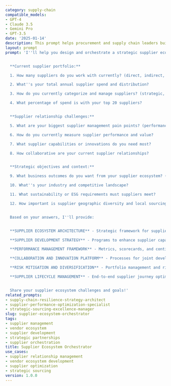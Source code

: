 ```yaml
---
category: supply-chain
compatible_models:
- GPT-4
- Claude 3.5
- Gemini Pro
- GPT-3.5
date: '2025-01-14'
description: This prompt helps procurement and supply chain leaders build and orchestrate comprehensive supplier ecosystems that drive innovation, reduce risk, optimize performance, and create competitive advantages through strategic supplier relationships and ecosystem development.
layout: prompt
prompt: 'I''ll help you design and orchestrate a strategic supplier ecosystem that transforms vendor relationships into competitive advantages through collaboration, development, and optimization. Let me understand your current supplier landscape:


  **Current supplier portfolio:**

  1. How many suppliers do you work with currently? (direct, indirect, services)

  2. What''s your total annual supplier spend and distribution?

  3. How do you currently categorize and manage suppliers? (strategic, preferred, transactional)

  4. What percentage of spend is with your top 20 suppliers?


  **Supplier relationship challenges:**

  5. What are your biggest supplier management pain points? (performance, innovation, cost, risk)

  6. How do you currently measure supplier performance and value?

  7. What supplier capabilities or innovations do you need most?

  8. How collaborative are your current supplier relationships?


  **Strategic objectives and context:**

  9. What business outcomes do you want from your supplier ecosystem? (cost, innovation, speed, quality)

  10. What''s your industry and competitive landscape?

  11. What sustainability or ESG requirements must suppliers meet?

  12. How important is supplier geographic diversity and local sourcing?


  Based on your answers, I''ll provide:


  **SUPPLIER ECOSYSTEM ARCHITECTURE** - Strategic framework for supplier categorization and relationship design

  **SUPPLIER DEVELOPMENT STRATEGY** - Programs to enhance supplier capabilities and innovation

  **PERFORMANCE MANAGEMENT FRAMEWORK** - Metrics, scorecards, and continuous improvement systems

  **COLLABORATION AND INNOVATION PLATFORM** - Processes for joint development and value creation

  **RISK MITIGATION AND DIVERSIFICATION** - Portfolio management and risk reduction strategies

  **SUPPLIER LIFECYCLE MANAGEMENT** - End-to-end supplier journey optimization and governance


  Share your supplier ecosystem challenges and goals!'
related_prompts:
- supply-chain-resilience-strategy-architect
- supplier-performance-optimization-specialist
- strategic-sourcing-excellence-manager
slug: supplier-ecosystem-orchestrator
tags:
- supplier management
- vendor ecosystem
- supplier development
- strategic partnerships
- supplier orchestration
title: Supplier Ecosystem Orchestrator
use_cases:
- supplier relationship management
- vendor ecosystem development
- supplier optimization
- strategic sourcing
version: 1.0.0
---
```

